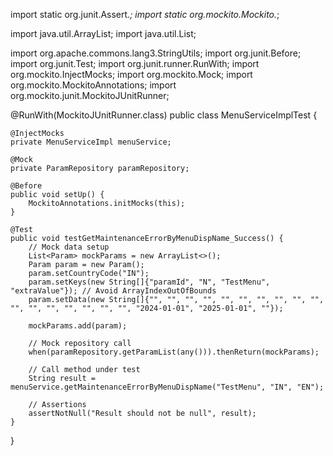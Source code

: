 import static org.junit.Assert.*;
import static org.mockito.Mockito.*;

import java.util.ArrayList;
import java.util.List;

import org.apache.commons.lang3.StringUtils;
import org.junit.Before;
import org.junit.Test;
import org.junit.runner.RunWith;
import org.mockito.InjectMocks;
import org.mockito.Mock;
import org.mockito.MockitoAnnotations;
import org.mockito.junit.MockitoJUnitRunner;

@RunWith(MockitoJUnitRunner.class)
public class MenuServiceImplTest {

    @InjectMocks
    private MenuServiceImpl menuService;

    @Mock
    private ParamRepository paramRepository;

    @Before
    public void setUp() {
        MockitoAnnotations.initMocks(this);
    }

    @Test
    public void testGetMaintenanceErrorByMenuDispName_Success() {
        // Mock data setup
        List<Param> mockParams = new ArrayList<>();
        Param param = new Param();
        param.setCountryCode("IN");
        param.setKeys(new String[]{"paramId", "N", "TestMenu", "extraValue"}); // Avoid ArrayIndexOutOfBounds
        param.setData(new String[]{"", "", "", "", "", "", "", "", "", "", "", "", "", "", "", "", "", "2024-01-01", "2025-01-01", ""});

        mockParams.add(param);

        // Mock repository call
        when(paramRepository.getParamList(any())).thenReturn(mockParams);

        // Call method under test
        String result = menuService.getMaintenanceErrorByMenuDispName("TestMenu", "IN", "EN");

        // Assertions
        assertNotNull("Result should not be null", result);
    }
}

